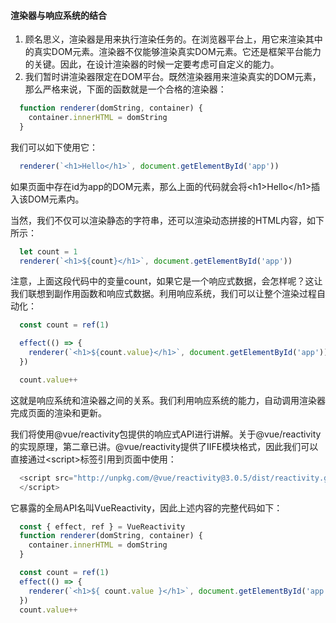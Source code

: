 <!--
 * @Description: 
-->
#### 渲染器与响应系统的结合
1. 顾名思义，渲染器是用来执行渲染任务的。在浏览器平台上，用它来渲染其中的真实DOM元素。渲染器不仅能够渲染真实DOM元素。它还是框架平台能力的关键。因此，在设计渲染器的时候一定要考虑可自定义的能力。
2. 我们暂时讲渲染器限定在DOM平台。既然渲染器用来渲染真实的DOM元素，那么严格来说，下面的函数就是一个合格的渲染器：
```javascript
  function renderer(domString, container) {
    container.innerHTML = domString
  }
```
我们可以如下使用它：
```javascript
  renderer(`<h1>Hello</h1>`, document.getElementById('app'))
```
如果页面中存在id为app的DOM元素，那么上面的代码就会将\<h1>Hello\</h1>插入该DOM元素内。

当然，我们不仅可以渲染静态的字符串，还可以渲染动态拼接的HTML内容，如下所示：
```javascript
  let count = 1
  renderer(`<h1>${count}</h1>`, document.getElementById('app'))
```
注意，上面这段代码中的变量count，如果它是一个响应式数据，会怎样呢？这让我们联想到副作用函数和响应式数据。利用响应系统，我们可以让整个渲染过程自动化：
```javascript
  const count = ref(1)

  effect(() => {
    renderer(`<h1>${count.value}</h1>`, document.getElementById('app'))
  })

  count.value++
```
这就是响应系统和渲染器之间的关系。我们利用响应系统的能力，自动调用渲染器完成页面的渲染和更新。

我们将使用@vue/reactivity包提供的响应式API进行讲解。关于@vue/reactivity的实现原理，第二章已讲。@vue/reactivity提供了IIFE模块格式，因此我们可以直接通过\<script>标签引用到页面中使用：
```javascript
  <script src="http://unpkg.com/@vue/reactivity@3.0.5/dist/reactivity.global.js">
  </script>
```
它暴露的全局API名叫VueReactivity，因此上述内容的完整代码如下：
```javascript
  const { effect, ref } = VueReactivity
  function renderer(domString, container) {
    container.innerHTML = domString
  }

  const count = ref(1)
  effect(() => {
    renderer(`<h1>${ count.value }</h1>`, document.getElementById('app'))
  })
  count.value++
```